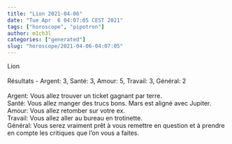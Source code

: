 ```yaml
---
title: "Lion 2021-04-06"
date: "Tue Apr  6 04:07:05 CEST 2021"
tags: ["horoscope", "pipotron"]
author: m1ch3l
categories: ["generated"]
slug: "horoscope/2021-04-06-04:07:05"
---
```


Lion<br>
<br>
Résultats - Argent: 3, Santé: 3, Amour: 5, Travail: 3, Général: 2<br>
<br>
Argent:  Vous allez trouver un ticket gagnant par terre. <br>
Santé:   Vous allez manger des trucs bons. Mars est aligné avec Jupiter.<br>
Amour:   Vous allez retomber sur votre ex. <br>
Travail: Vous allez aller au bureau en trotinette. <br>
Général: Vous serez vraiment prêt à vous remettre en question et à prendre en compte les critiques que l’on vous a faites.<br>
